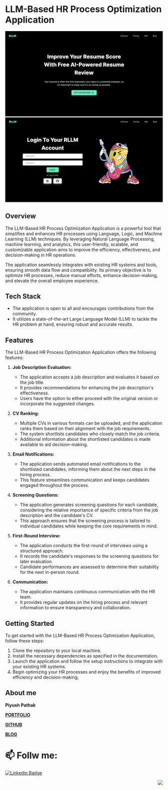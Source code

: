 # LLM-Based HR Process Optimization Application

![HR Process Optimization](homepage_image.png)
![HR Process Optimization](loginpage_image.png)

## Overview

The LLM-Based HR Process Optimization Application is a powerful tool that simplifies and enhances HR processes using Language, Logic, and Machine Learning (LLM) techniques. By leveraging Natural Language Processing, machine learning, and analytics, this user-friendly, scalable, and customizable application aims to improve the efficiency, effectiveness, and decision-making in HR operations.

The application seamlessly integrates with existing HR systems and tools, ensuring smooth data flow and compatibility. Its primary objective is to optimize HR processes, reduce manual efforts, enhance decision-making, and elevate the overall employee experience.

## Tech Stack

- The application is open to all and encourages contributions from the community.
- It utilizes a state-of-the-art Large Language Model (LLM) to tackle the HR problem at hand, ensuring robust and accurate results.

## Features

The LLM-Based HR Process Optimization Application offers the following features:

1. **Job Description Evaluation:**
   - The application accepts a job description and evaluates it based on the job title.
   - It provides recommendations for enhancing the job description's effectiveness.
   - Users have the option to either proceed with the original version or incorporate the suggested changes.

2. **CV Ranking:**
   - Multiple CVs in various formats can be uploaded, and the application ranks them based on their alignment with the job requirements.
   - The system shortlists candidates who closely match the job criteria.
   - Additional information about the shortlisted candidates is made available to aid decision-making.

3. **Email Notifications:**
   - The application sends automated email notifications to the shortlisted candidates, informing them about the next steps in the hiring process.
   - This feature streamlines communication and keeps candidates engaged throughout the process.

4. **Screening Questions:**
   - The application generates screening questions for each candidate, considering the relative importance of specific criteria from the job description and the candidate's CV.
   - This approach ensures that the screening process is tailored to individual candidates while keeping the core requirements in mind.

5. **First-Round Interview:**
   - The application conducts the first-round of interviews using a structured approach.
   - It records the candidate's responses to the screening questions for later evaluation.
   - Candidate performances are assessed to determine their suitability for the next in-person round.

6. **Communication:**
   - The application maintains continuous communication with the HR team.
   - It provides regular updates on the hiring process and relevant information to ensure transparency and collaboration.

## Getting Started

To get started with the LLM-Based HR Process Optimization Application, follow these steps:

1. Clone the repository to your local machine.
2. Install the necessary dependencies as specified in the documentation.
3. Launch the application and follow the setup instructions to integrate with your existing HR systems.
4. Begin optimizing your HR processes and enjoy the benefits of improved efficiency and decision-making.

   
## About me

**Piyush Pathak**

[**PORTFOLIO**](https://anirudhrapathak3.wixsite.com/piyush)

[**GITHUB**](https://github.com/piyushpathak03)

[**BLOG**](https://medium.com/@piyushpathak03)


# 📫 Follw me: 

[![Linkedin Badge](https://img.shields.io/badge/-PiyushPathak-blue?style=flat-square&logo=Linkedin&logoColor=white&link=https://www.linkedin.com/in/piyushpathak03/)](https://www.linkedin.com/in/piyushpathak03/)

<p  align="right"><img height="100" src = "https://media.giphy.com/media/l3URDstnIjBNY7rwLB/giphy.gif"></p>


